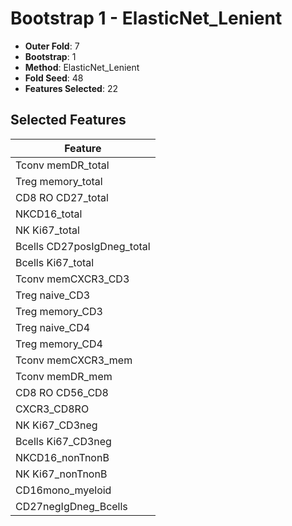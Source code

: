 # Bootstrap 1 - ElasticNet_Lenient

- **Outer Fold**: 7
- **Bootstrap**: 1
- **Method**: ElasticNet_Lenient
- **Fold Seed**: 48
- **Features Selected**: 22

## Selected Features

| Feature |
|---------|
| Tconv memDR_total |
| Treg memory_total |
| CD8 RO CD27_total |
| NKCD16_total |
| NK Ki67_total |
| Bcells CD27posIgDneg_total |
| Bcells Ki67_total |
| Tconv memCXCR3_CD3 |
| Treg naive_CD3 |
| Treg memory_CD3 |
| Treg naive_CD4 |
| Treg memory_CD4 |
| Tconv memCXCR3_mem |
| Tconv memDR_mem |
| CD8 RO CD56_CD8 |
| CXCR3_CD8RO |
| NK Ki67_CD3neg |
| Bcells Ki67_CD3neg |
| NKCD16_nonTnonB |
| NK Ki67_nonTnonB |
| CD16mono_myeloid |
| CD27negIgDneg_Bcells |

